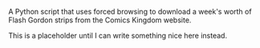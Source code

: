 A Python script that uses forced browsing to download a week's worth of Flash Gordon strips from the Comics Kingdom website. 

This is a placeholder until I can write something nice here instead.

